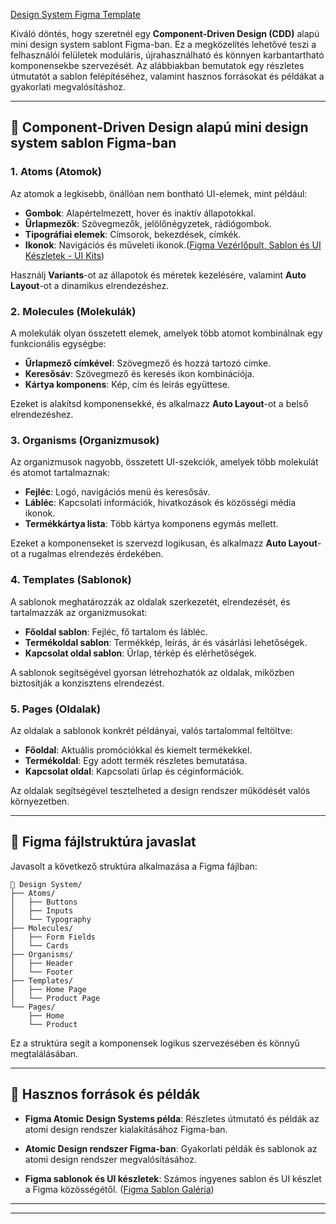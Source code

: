 [Design System Figma Template](https://old.sermitsiaq.ag/en/design-system-figma-template.html)

Kiváló döntés, hogy szeretnél egy **Component-Driven Design (CDD)** alapú mini design system sablont Figma-ban. Ez a megközelítés lehetővé teszi a felhasználói felületek moduláris, újrahasználható és könnyen karbantartható komponensekbe szervezését. Az alábbiakban bemutatok egy részletes útmutatót a sablon felépítéséhez, valamint hasznos forrásokat és példákat a gyakorlati megvalósításhoz.

---

## 🧱 **Component-Driven Design alapú mini design system sablon Figma-ban**

### 1. **Atoms (Atomok)**

Az atomok a legkisebb, önállóan nem bontható UI-elemek, mint például:

* **Gombok**: Alapértelmezett, hover és inaktív állapotokkal.
* **Űrlapmezők**: Szövegmezők, jelölőnégyzetek, rádiógombok.
* **Tipográfiai elemek**: Címsorok, bekezdések, címkék.
* **Ikonok**: Navigációs és műveleti ikonok.([Figma Vezérlőpult, Sablon és UI Készletek - UI Kits][1])

Használj **Variants**-ot az állapotok és méretek kezelésére, valamint **Auto Layout**-ot a dinamikus elrendezéshez.

### 2. **Molecules (Molekulák)**

A molekulák olyan összetett elemek, amelyek több atomot kombinálnak egy funkcionális egységbe:

* **Űrlapmező címkével**: Szövegmező és hozzá tartozó címke.
* **Keresősáv**: Szövegmező és keresés ikon kombinációja.
* **Kártya komponens**: Kép, cím és leírás együttese.

Ezeket is alakítsd komponensekké, és alkalmazz **Auto Layout**-ot a belső elrendezéshez.

### 3. **Organisms (Organizmusok)**

Az organizmusok nagyobb, összetett UI-szekciók, amelyek több molekulát és atomot tartalmaznak:

* **Fejléc**: Logó, navigációs menü és keresősáv.
* **Lábléc**: Kapcsolati információk, hivatkozások és közösségi média ikonok.
* **Termékkártya lista**: Több kártya komponens egymás mellett.

Ezeket a komponenseket is szervezd logikusan, és alkalmazz **Auto Layout**-ot a rugalmas elrendezés érdekében.

### 4. **Templates (Sablonok)**

A sablonok meghatározzák az oldalak szerkezetét, elrendezését, és tartalmazzák az organizmusokat:

* **Főoldal sablon**: Fejléc, fő tartalom és lábléc.
* **Termékoldal sablon**: Termékkép, leírás, ár és vásárlási lehetőségek.
* **Kapcsolat oldal sablon**: Űrlap, térkép és elérhetőségek.

A sablonok segítségével gyorsan létrehozhatók az oldalak, miközben biztosítják a konzisztens elrendezést.

### 5. **Pages (Oldalak)**

Az oldalak a sablonok konkrét példányai, valós tartalommal feltöltve:

* **Főoldal**: Aktuális promóciókkal és kiemelt termékekkel.
* **Termékoldal**: Egy adott termék részletes bemutatása.
* **Kapcsolat oldal**: Kapcsolati űrlap és céginformációk.

Az oldalak segítségével tesztelheted a design rendszer működését valós környezetben.

---

## 📂 **Figma fájlstruktúra javaslat**

Javasolt a következő struktúra alkalmazása a Figma fájlban:

```
📁 Design System/
├── Atoms/
│   ├── Buttons
│   ├── Inputs
│   └── Typography
├── Molecules/
│   ├── Form Fields
│   └── Cards
├── Organisms/
│   ├── Header
│   └── Footer
├── Templates/
│   ├── Home Page
│   └── Product Page
└── Pages/
    ├── Home
    └── Product
```

Ez a struktúra segít a komponensek logikus szervezésében és könnyű megtalálásában.

---

## 🔗 **Hasznos források és példák**

* **Figma Atomic Design Systems példa**: Részletes útmutató és példák az atomi design rendszer kialakításához Figma-ban.&#x20;

* **Atomic Design rendszer Figma-ban**: Gyakorlati példák és sablonok az atomi design rendszer megvalósításához.&#x20;

* **Figma sablonok és UI készletek**: Számos ingyenes sablon és UI készlet a Figma közösségétől. ([Figma Sablon Galéria][2])

---

[1]: https://www.setproduct.com/?utm_source=chatgpt.com "Figma templates, design systems and UI kits"
[2]: https://www.figma.com/templates/?utm_source=chatgpt.com "Explore 300+ free design and white board templates - Figma"

---
